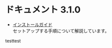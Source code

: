 # ドキュメント 3.1.0

* [インストールガイド][installation-guide-index]  
  セットアップする手順について解説しています。

testtest

[installation-guide-index]: parent/child.md "インストールガイド"
